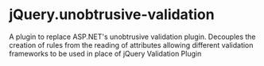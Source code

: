 # jQuery.unobtrusive-validation
A plugin to replace ASP.NET's unobtrusive validation plugin. Decouples the creation of rules from the reading of attributes allowing different validation frameworks to be used in place of jQuery Validation Plugin
